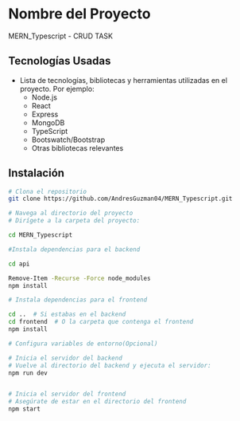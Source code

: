 # Nombre del Proyecto

MERN_Typescript - CRUD TASK


## Tecnologías Usadas

- Lista de tecnologías, bibliotecas y herramientas utilizadas en el proyecto. Por ejemplo:
  - Node.js
  - React
  - Express
  - MongoDB
  - TypeScript
  - Bootswatch/Bootstrap
  - Otras bibliotecas relevantes

## Instalación

```bash
# Clona el repositorio
git clone https://github.com/AndresGuzman04/MERN_Typescript.git

# Navega al directorio del proyecto
# Dirígete a la carpeta del proyecto:

cd MERN_Typescript

#Instala dependencias para el backend

cd api

Remove-Item -Recurse -Force node_modules
npm install

# Instala dependencias para el frontend

cd ..  # Si estabas en el backend
cd frontend  # O la carpeta que contenga el frontend
npm install

# Configura variables de entorno(Opcional)

# Inicia el servidor del backend
# Vuelve al directorio del backend y ejecuta el servidor:
npm run dev


# Inicia el servidor del frontend
# Asegúrate de estar en el directorio del frontend
npm start

